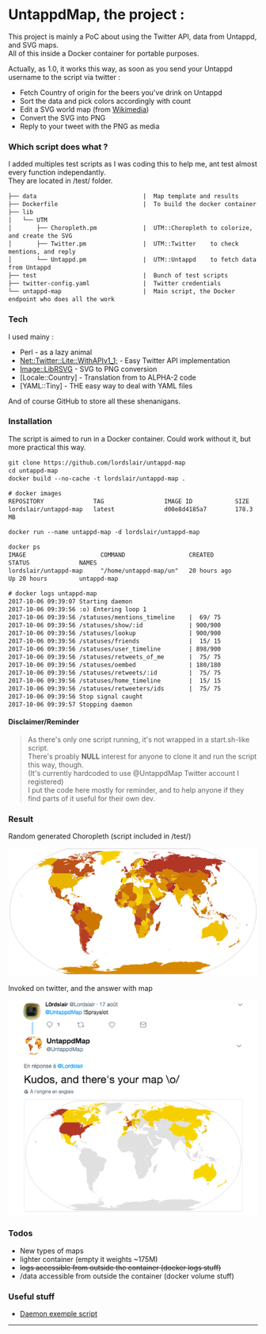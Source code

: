 # UntappdMap, the project :

This project is mainly a PoC about using the Twitter API, data from Untappd, and SVG maps.  
All of this inside a Docker container for portable purposes.

Actually, as 1.0, it works this way, as soon as you send your Untappd username to the script via twitter :

 - Fetch Country of origin for the beers you've drink on Untappd
 - Sort the data and pick colors accordingly with count
 - Edit a SVG world map (from [Wikimedia][WIKImap])
 - Convert the SVG into PNG
 - Reply to your tweet with the PNG as media

### Which script does what ?

I added multiples test scripts as I was coding this to help me, ant test almost every function independantly.  
They are located in /test/ folder.

```
├── data                              |  Map template and results
├── Dockerfile                        |  To build the docker container
├── lib
│   └── UTM
│       ├── Choropleth.pm             |  UTM::Choropleth to colorize, and create the SVG
│       ├── Twitter.pm                |  UTM::Twitter    to check mentions, and reply
│       └── Untappd.pm                |  UTM::Untappd    to fetch data from Untappd
├── test                              |  Bunch of test scripts
├── twitter-config.yaml               |  Twitter credentials
└── untappd-map                       |  Main script, the Docker endpoint who does all the work
```

### Tech

I used mainy :

* Perl - as a lazy animal
* [Net::Twitter::Lite::WithAPIv1_1;][CPANTwitt] - Easy Twitter API implementation
* [Image::LibRSVG][CPANrSVG] - SVG to PNG conversion
* [Locale::Country] - Translation from <Countryname> to ALPHA-2 code
* [YAML::Tiny] - THE easy way to deal with YAML files

And of course GitHub to store all these shenanigans. 

### Installation

The script is aimed to run in a Docker container. Could work without it, but more practical this way.  

```
git clone https://github.com/lordslair/untappd-map
cd untappd-map
docker build --no-cache -t lordslair/untappd-map .
```

```
# docker images
REPOSITORY              TAG                 IMAGE ID            SIZE
lordslair/untappd-map   latest              d00e8d4185a7        178.3 MB
```

```
docker run --name untappd-map -d lordslair/untappd-map
```

```
docker ps
IMAGE                     COMMAND                  CREATED             STATUS              NAMES
lordslair/untappd-map     "/home/untappd-map/un"   20 hours ago        Up 20 hours         untappd-map
```

```
# docker logs untappd-map
2017-10-06 09:39:07 Starting daemon
2017-10-06 09:39:56 :o) Entering loop 1
2017-10-06 09:39:56 /statuses/mentions_timeline    |  69/ 75
2017-10-06 09:39:56 /statuses/show/:id             | 900/900
2017-10-06 09:39:56 /statuses/lookup               | 900/900
2017-10-06 09:39:56 /statuses/friends              |  15/ 15
2017-10-06 09:39:56 /statuses/user_timeline        | 898/900
2017-10-06 09:39:56 /statuses/retweets_of_me       |  75/ 75
2017-10-06 09:39:56 /statuses/oembed               | 180/180
2017-10-06 09:39:56 /statuses/retweets/:id         |  75/ 75
2017-10-06 09:39:56 /statuses/home_timeline        |  15/ 15
2017-10-06 09:39:56 /statuses/retweeters/ids       |  75/ 75
2017-10-06 09:39:56 Stop signal caught
2017-10-06 09:39:57 Stopping daemon
```

#### Disclaimer/Reminder

>As there's only one script running, it's not wrapped in a start.sh-like script.  
>There's proably **NULL** interest for anyone to clone it and run the script this way, though.  
>(It's currently hardcoded to use @UntappdMap Twitter account I registered)  
>I put the code here mostly for reminder, and to help anyone if they find parts of it useful for their own dev.

### Result

Random generated Choropleth (script included in /test/)  

![World][Screenshot-Map-small]

Invoked on twitter, and the answer with map  

![Twitter answer][Screenshot-Twitter]

### Todos

 - New types of maps
 - lighter container (empty it weights ~175M)
 - ~~logs accessible from outside the container (docker logs stuff)~~
 - /data accessible from outside the container (docker volume stuff)

### Useful stuff
   
   * [Daemon exemple script][daemon]
   
---
   [WIKImap]: <https://commons.wikimedia.org/wiki/Category:Blank_SVG_maps_of_the_world>
   [CPANTwitt]: <http://search.cpan.org/~mmims/Net-Twitter-Lite-0.12008/lib/Net/Twitter/Lite/WithAPIv1_1.pod>
   [CPANrSVG]: <http://search.cpan.org/~tomson/Image-LibRSVG-0.07/lib/Image/LibRSVG.pm>
   [daemon]: <http://www.andrewault.net/2010/05/27/creating-a-perl-daemon-in-ubuntu/>

   [Screenshot-Map-small]: <https://raw.githubusercontent.com/lordslair/untappd-map/master/Screenshot-Map-small.PNG>
   [Screenshot-Twitter]: <https://raw.githubusercontent.com/lordslair/untappd-map/master/Screenshot-Twitter.PNG>
